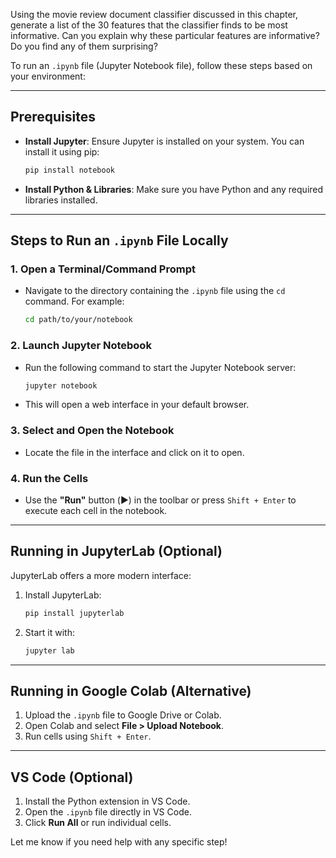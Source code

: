 Using the movie review document classifier discussed in this chapter, generate a list of the 30 features that the classifier finds to be most informative. Can you explain why these particular features are informative? Do you find any of them surprising?


To run an `.ipynb` file (Jupyter Notebook file), follow these steps based on your environment:

---

## **Prerequisites**
- **Install Jupyter**: Ensure Jupyter is installed on your system. You can install it using pip:
  ```bash
  pip install notebook
  ```
- **Install Python & Libraries**: Make sure you have Python and any required libraries installed.

---

## **Steps to Run an `.ipynb` File Locally**

### 1. **Open a Terminal/Command Prompt**
   - Navigate to the directory containing the `.ipynb` file using the `cd` command. For example:
     ```bash
     cd path/to/your/notebook
     ```

### 2. **Launch Jupyter Notebook**
   - Run the following command to start the Jupyter Notebook server:
     ```bash
     jupyter notebook
     ```
   - This will open a web interface in your default browser.

### 3. **Select and Open the Notebook**
   - Locate the file in the interface and click on it to open.

### 4. **Run the Cells**
   - Use the **"Run"** button (▶️) in the toolbar or press `Shift + Enter` to execute each cell in the notebook.

---

## **Running in JupyterLab (Optional)**
JupyterLab offers a more modern interface:
1. Install JupyterLab:
   ```bash
   pip install jupyterlab
   ```
2. Start it with:
   ```bash
   jupyter lab
   ```

---

## **Running in Google Colab (Alternative)**
1. Upload the `.ipynb` file to Google Drive or Colab.
2. Open Colab and select **File > Upload Notebook**.
3. Run cells using `Shift + Enter`.

---

## **VS Code (Optional)**
1. Install the Python extension in VS Code.
2. Open the `.ipynb` file directly in VS Code.
3. Click **Run All** or run individual cells.

Let me know if you need help with any specific step!
